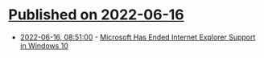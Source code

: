 # [Published on 2022-06-16](index.md)

* [2022-06-16, 08:51:00](https://soylentnews.org/article.pl?sid=22/06/15/1453258&from=rss) - [Microsoft Has Ended Internet Explorer Support in Windows 10](https://soylentnews.org/article.pl?sid=22/06/15/1453258&from=rss)
